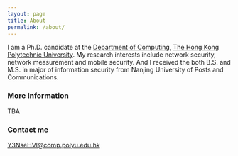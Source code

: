 ```yaml
---
layout: page
title: About
permalink: /about/
---
```


I am a Ph.D. candidate at the [Department of Computing](http://www.comp.polyu.edu.hk), [The Hong Kong Polytechnic University](http://www.polyu.edu.hk). 
My research interests include network security, network measurement and mobile security. And I received the both B.S. and M.S. in major of information security from
Nanjing University of Posts and Communications.

### More Information

TBA

### Contact me

[Y3NseHVl@comp.polyu.edu.hk](mailto:cslxue@comp.polyu.edu.hk)
